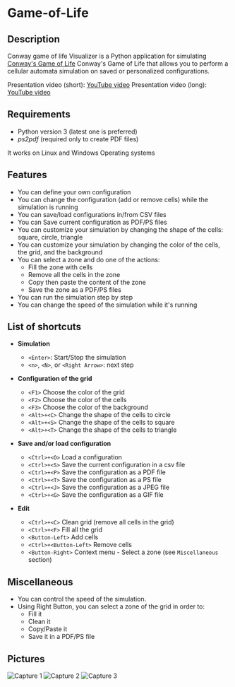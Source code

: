 # Game-of-Life

## Description

Conway game of life Visualizer is a Python application for simulating [Conway's Game of Life][wikipedia game of life] Conway's Game of Life that allows you to perform a cellular automata simulation on saved or personalized configurations.

Presentation video (short): [YouTube video](https://www.youtube.com/watch?v=at3M9MfzzFg)
Presentation video (long): [YouTube video](https://www.youtube.com/watch?v=ewE061Sv1T4)

## Requirements

- Python version 3 (latest one is preferred)
- *ps2pdf* (required only to create PDF files)

It works on Linux and Windows Operating systems

## Features

- You can define your own configuration
- You can change the configuration (add or remove cells) while the simulation is running
- You can save/load configurations in/from CSV files
- You can Save current configuration as PDF/PS files
- You can customize your simulation by changing the shape of the cells: square, circle, triangle
- You can customize your simulation by changing the color of the cells, the grid, and the background
- You can select a zone and do one of the actions:
    - Fill the zone with cells
    - Remove all the cells in the zone
    - Copy then paste the content of the zone
    - Save the zone as a PDF/PS files
- You can run the simulation step by step
- You can change the speed of the simulation while it's running

## List of shortcuts

- **Simulation**
    - `<Enter>`: Start/Stop the simulation
    - `<n>`, `<N>`, or `<Right Arrow>`: next step

- **Configuration of the grid**
    - `<F1>` Choose the color of the grid
    - `<F2>` Choose the color of the cells
    - `<F3>` Choose the color of the background
    - `<Alt>+<C>` Change the shape of the cells to circle
    - `<Alt>+<S>` Change the shape of the cells to square
    - `<Alt>+<T>` Change the shape of the cells to triangle

- **Save and/or load configuration**
    - `<Ctrl>+<O>` Load a configuration
    - `<Ctrl>+<S>` Save the current configuration in a csv file
    - `<Ctrl>+<P>` Save the configuration as a PDF file
    - `<Ctrl>+<T>` Save the configuration as a PS file
    - `<Ctrl>+<J>` Save the configuration as a JPEG file
    - `<Ctrl>+<G>` Save the configuration as a GIF file

- **Edit**
    - `<Ctrl>+<C>` Clean grid (remove all cells in the grid)
    - `<Ctrl>+<F>` Fill all the grid
    - `<Button-Left>` Add cells
    - `<Ctrl>+<Button-Left>` Remove cells
    - `<Button-Right>` Context menu - Select a zone (see `Miscellaneous` section)

## Miscellaneous
- You can control the speed of the simulation.
- Using Right Button, you can select a zone of the grid in order to:
    - Fill it
    - Clean it
    - Copy/Paste it
    - Save it in a PDF/PS file

## Pictures

![Capture 1](https://raw.githubusercontent.com/touatily/Game-of-Life-Visualizer/master/pictures/Capture.PNG)
![Capture 2](https://raw.githubusercontent.com/touatily/Game-of-Life-Visualizer/master/pictures/Capture1.PNG)
![Capture 3](https://raw.githubusercontent.com/touatily/Game-of-Life-Visualizer/master/pictures/Capture2.PNG)


[Wikipedia game of life]: https://en.wikipedia.org/wiki/Conway%27s_Game_of_Life
